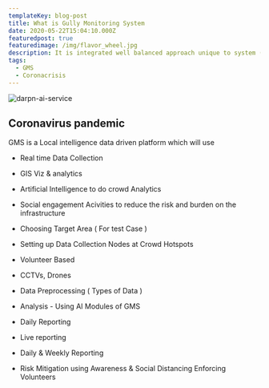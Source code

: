 ```yaml
---
templateKey: blog-post
title: What is Gully Monitoring System
date: 2020-05-22T15:04:10.000Z
featuredpost: true
featuredimage: /img/flavor_wheel.jpg
description: It is integrated well balanced approach unique to system ( in this case, India ) for minimizing the spread of Covid19 and its negative impact on the society.
tags:
  - GMS
  - Coronacrisis
---
```

![darpn-ai-service](/img/darpn-ai-service.png)

## Coronavirus pandemic 

GMS is a Local intelligence data driven platform which will use 
* Real time Data Collection
* GIS Viz & analytics
* Artificial Intelligence to do crowd Analytics
* Social engagement Acivities to reduce the risk and burden on the infrastructure


* Choosing Target Area ( For test Case )
* Setting up Data Collection Nodes at Crowd Hotspots
* Volunteer Based
* CCTVs, Drones
* Data Preprocessing  ( Types of Data )
* Analysis - Using AI Modules of GMS
* Daily Reporting 
* Live reporting
* Daily & Weekly Reporting
* Risk Mitigation using Awareness & Social Distancing Enforcing Volunteers


<!-- ## Can, we use Artificial Intelligence to provide effective response ?

## Crowd tagger App

## Inception of Gully Monitoring System

## Gully Volunteering System -->

